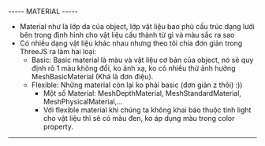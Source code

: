 ----- MATERIAL -----
- Material như là lớp da của object, lớp vật liệu bao phủ cấu trúc dạng lưới bên trong định hình cho vật liệu cấu thành từ gì và màu sắc ra sao 
- Có nhiều dạng vật liệu khác nhau nhưng theo tôi chia đơn giản trong ThreeJS ra làm hai loại:
    * Basic: Basic material là màu và vật liệu cơ bản của object, nó sẽ quy định rõ 1 màu không đổi, ko ánh xạ, ko có nhiều thứ ảnh hưởng MeshBasicMaterial (Khá là đơn điệu).
    * Flexible: Những material còn lại ko phải basic (đơn giản z thôi) :))
        - Một số Material: MeshDepthMaterial, MeshStandardMaterial, MeshPhysicalMaterial,...
        - Với flexible material khi chúng ta không khai báo thuộc tính light cho vật liệu thì sẽ có màu đen, ko áp dụng màu trong color property.
--------------------------------------------------------------